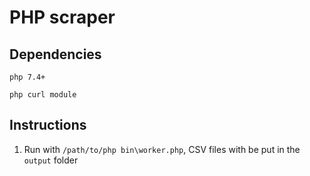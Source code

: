 # PHP scraper

## Dependencies

`php 7.4+`

`php curl module`

## Instructions

1. Run with `/path/to/php bin\worker.php`, CSV files with be put in the `output` folder